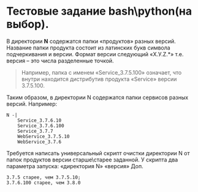 # Тестовые задание bash\python(на выбор).

В директории **N** содержатся папки «продуктов» разных версий. Название папки продукта состоит из латинских букв символа подчеркивания и версии. Формат версии следующий «Х.У.Z.\*» т.е. версия – это числа разделенные точкой.

> Например, папка с именем «Service_3.7.5.100» означает, что внутри находится дистрибутив продукта «Service» версии 3.7.5.100.

Таким образом, в директории N содержатся папки сервисов разных версий. Например:

```
N -|
	Service_3.7.6.10
	Service_3.7.6.100
	Service_3.7.7
	WebService_3.7.5.10
	WebService_3.7.6
```

Требуется написать универсальный скрипт очистки директории N от папок продуктов версии старше\старее заданной. У скрипта два параметра запуска: «директория N» «версия»
Доп.

```
3.7.5 старее, чем 3.7.5.10;
3.7.6.100 старее, чем 3.8.0
```
